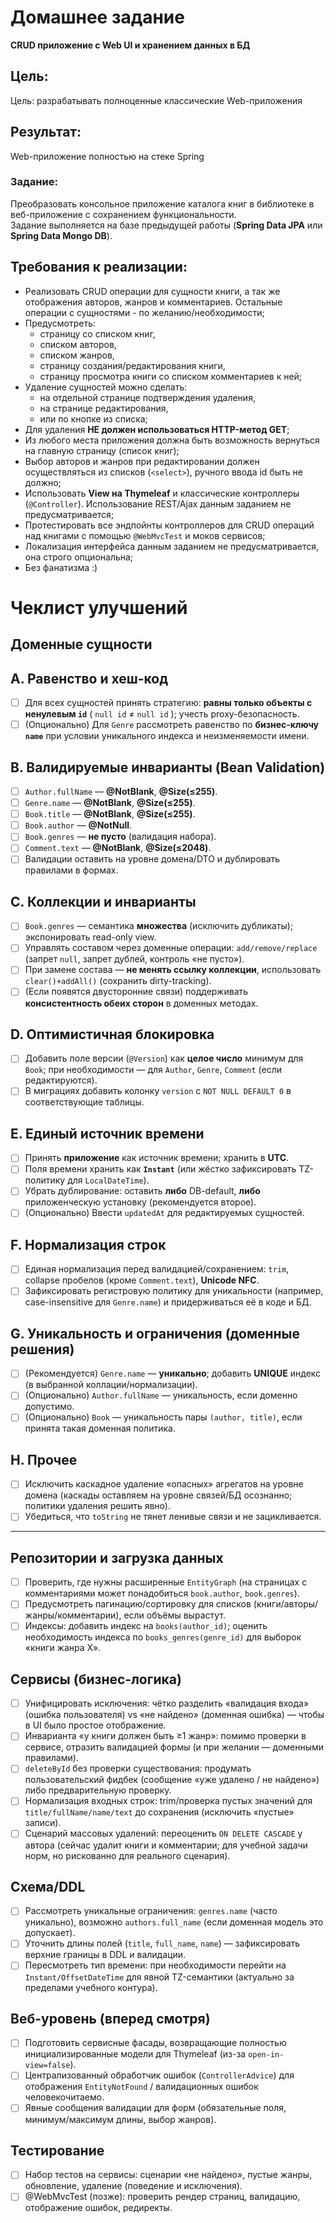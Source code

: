 
# Домашнее задание
**CRUD приложение с Web UI и хранением данных в БД**

## Цель:
Цель: разрабатывать полноценные классические Web-приложения

## Результат:
Web-приложение полностью на стеке Spring


### Задание:
Преобразовать консольное приложение каталога книг в библиотеке в веб-приложение с сохранением функциональности.  
Задание выполняется на базе предыдущей работы (**Spring Data JPA** или **Spring Data Mongo DB**).


## Требования к реализации:
- Реализовать CRUD операции для сущности книги, а так же отображения авторов, жанров и комментариев. Остальные операции с сущностями - по желанию/необходимости;
- Предусмотреть:
    - страницу со списком книг,
    - списком авторов,
    - списком жанров,
    - страницу создания/редактирования книги,
    - страницу просмотра книги со списком комментариев к ней;
- Удаление сущностей можно сделать:
    - на отдельной странице подтверждения удаления,
    - на странице редактирования,
    - или по кнопке из списка;
- Для удаления **НЕ должен использоваться HTTP-метод GET**;
- Из любого места приложения должна быть возможность вернуться на главную страницу (список книг);
- Выбор авторов и жанров при редактировании должен осуществляться из списков (`<select>`), ручного ввода id быть не должно;
- Использовать **View на Thymeleaf** и классические контроллеры (`@Controller`). Использование REST/Ajax данным заданием не предусматривается;
- Протестировать все эндпойнты контроллеров для CRUD операций над книгами с помощью `@WebMvcTest` и моков сервисов;
- Локализация интерфейса данным заданием не предусматривается, она строго опциональна;
- Без фанатизма :)


# Чеклист улучшений

## Доменные сущности


## A. Равенство и хеш-код

* [ ] Для всех сущностей принять стратегию: **равны только объекты с ненулевым `id`** ( `null id` ≠ `null id` ); учесть proxy-безопасность.
* [ ] (Опционально) Для `Genre` рассмотреть равенство по **бизнес-ключу `name`** при условии уникального индекса и неизменяемости имени.

## B. Валидируемые инварианты (Bean Validation)

* [ ] `Author.fullName` — **@NotBlank**, **@Size(≤255)**.
* [ ] `Genre.name` — **@NotBlank**, **@Size(≤255)**.
* [ ] `Book.title` — **@NotBlank**, **@Size(≤255)**.
* [ ] `Book.author` — **@NotNull**.
* [ ] `Book.genres` — **не пусто** (валидация набора).
* [ ] `Comment.text` — **@NotBlank**, **@Size(≤2048)**.
* [ ] Валидации оставить на уровне домена/DTO и дублировать правилами в формах.

## C. Коллекции и инварианты

* [ ] `Book.genres` — семантика **множества** (исключить дубликаты); экспонировать read-only view.
* [ ] Управлять составом через доменные операции: `add/remove/replace` (запрет `null`, запрет дублей, контроль «не пусто»).
* [ ] При замене состава — **не менять ссылку коллекции**, использовать `clear()+addAll()` (сохранить dirty-tracking).
* [ ] (Если появятся двусторонние связи) поддерживать **консистентность обеих сторон** в доменных методах.

## D. Оптимистичная блокировка

* [ ] Добавить поле версии (`@Version`) как **целое число** минимум для `Book`; при необходимости — для `Author`, `Genre`, `Comment` (если редактируются).
* [ ] В миграциях добавить колонку `version` с `NOT NULL DEFAULT 0` в соответствующие таблицы.

## E. Единый источник времени

* [ ] Принять **приложение** как источник времени; хранить в **UTC**.
* [ ] Поля времени хранить как **`Instant`** (или жёстко зафиксировать TZ-политику для `LocalDateTime`).
* [ ] Убрать дублирование: оставить **либо** DB-default, **либо** приложенческую установку (рекомендуется второе).
* [ ] (Опционально) Ввести `updatedAt` для редактируемых сущностей.

## F. Нормализация строк

* [ ] Единая нормализация перед валидацией/сохранением: `trim`, collapse пробелов (кроме `Comment.text`), **Unicode NFC**.
* [ ] Зафиксировать регистровую политику для уникальности (например, case-insensitive для `Genre.name`) и придерживаться её в коде и БД.

## G. Уникальность и ограничения (доменные решения)

* [ ] (Рекомендуется) `Genre.name` — **уникально**; добавить **UNIQUE** индекс (в выбранной коллации/нормализации).
* [ ] (Опционально) `Author.fullName` — уникальность, если доменно допустимо.
* [ ] (Опционально) `Book` — уникальность пары `(author, title)`, если принята такая доменная политика.

## H. Прочее

* [ ] Исключить каскадное удаление «опасных» агрегатов на уровне домена (каскады оставляем на уровне связей/БД осознанно; политики удаления решить явно).
* [ ] Убедиться, что `toString` не тянет ленивые связи и не зацикливается.

___

## Репозитории и загрузка данных

* [ ] Проверить, где нужны расширенные `EntityGraph` (на страницах с комментариями может понадобиться `book.author`, `book.genres`).
* [ ] Предусмотреть пагинацию/сортировку для списков (книги/авторы/жанры/комментарии), если объёмы вырастут.
* [ ] Индексы: добавить индекс на `books(author_id)`; оценить необходимость индекса по `books_genres(genre_id)` для выборок «книги жанра X».

## Сервисы (бизнес-логика)

* [ ] Унифицировать исключения: чётко разделить «валидация входа» (ошибка пользователя) vs «не найдено» (доменная ошибка) — чтобы в UI было простое отображение.
* [ ] Инварианта «у книги должен быть ≥1 жанр»: помимо проверки в сервисе, отразить валидацией формы (и при желании — доменными правилами).
* [ ] `deleteById` без проверки существования: продумать пользовательский фидбек (сообщение «уже удалено / не найдено») либо предварительную проверку.
* [ ] Нормализация входных строк: trim/проверка пустых значений для `title/fullName/name/text` до сохранения (исключить «пустые» записи).
* [ ] Сценарий массовых удалений: переоценить `ON DELETE CASCADE` у автора (сейчас удалит книги и комментарии; для учебной задачи норм, но рискованно для реального сценария).

## Схема/DDL

* [ ] Рассмотреть уникальные ограничения: `genres.name` (часто уникально), возможно `authors.full_name` (если доменная модель это допускает).
* [ ] Уточнить длины полей (`title`, `full_name`, `name`) — зафиксировать верхние границы в DDL и валидации.
* [ ] Пересмотреть тип времени: при необходимости перейти на `Instant/OffsetDateTime` для явной TZ-семантики (актуально за пределами учебного контура).

## Веб-уровень (вперед смотря)

* [ ] Подготовить сервисные фасады, возвращающие полностью инициализированные модели для Thymeleaf (из-за `open-in-view=false`).
* [ ] Централизованный обработчик ошибок (`ControllerAdvice`) для отображения `EntityNotFound` / валидационных ошибок человекочитаемо.
* [ ] Явные сообщения валидации для форм (обязательные поля, минимум/максимум длины, выбор жанров).

## Тестирование

* [ ] Набор тестов на сервисы: сценарии «не найдено», пустые жанры, обновление, удаление (поведение и исключения).
* [ ] @WebMvcTest (позже): проверить рендер страниц, валидацию, отображение ошибок, редиректы.
